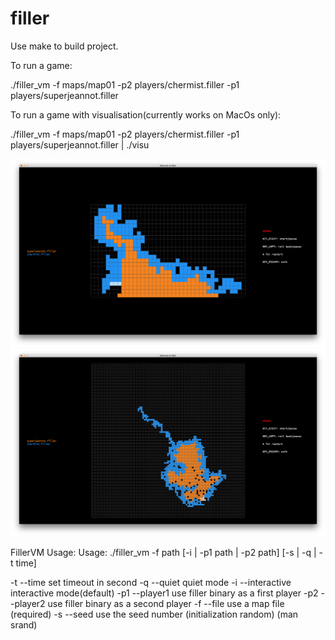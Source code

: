 # filler

Use make to build project.

To run a game:

./filler_vm -f maps/map01 -p2 players/chermist.filler -p1 players/superjeannot.filler

To run a game with visualisation(currently works on MacOs only):

./filler_vm -f maps/map01 -p2 players/chermist.filler -p1 players/superjeannot.filler | ./visu

![map01](https://raw.githubusercontent.com/sabrusrin/filler/master/images/map01.png)
![map02](https://raw.githubusercontent.com/sabrusrin/filler/master/images/map02.png)

FillerVM Usage:
Usage: ./filler_vm -f path [-i | -p1 path | -p2 path] [-s | -q | -t time]

   -t  --time		set timeout in second
   -q  --quiet		quiet mode
   -i  --interactive	interactive mode(default)
   -p1 --player1	use filler binary as a first player
   -p2 --player2	use filler binary as a second player
   -f  --file		use a map file (required)
   -s  --seed		use the seed number (initialization random) (man srand)
